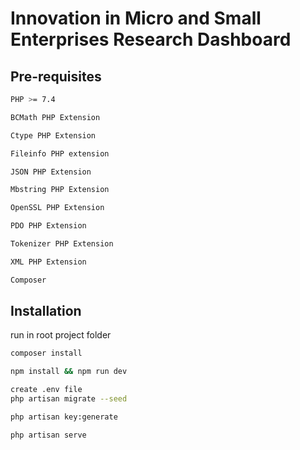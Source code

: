 # Innovation in Micro and Small Enterprises Research Dashboard

## Pre-requisites
```bash
PHP >= 7.4

BCMath PHP Extension

Ctype PHP Extension

Fileinfo PHP extension

JSON PHP Extension

Mbstring PHP Extension

OpenSSL PHP Extension

PDO PHP Extension

Tokenizer PHP Extension

XML PHP Extension

Composer
```


## Installation

run in root project folder

```bash
composer install
```

```bash
npm install && npm run dev
```

```bash
create .env file
php artisan migrate --seed
```
```bash
php artisan key:generate
```
```bash
php artisan serve
```
